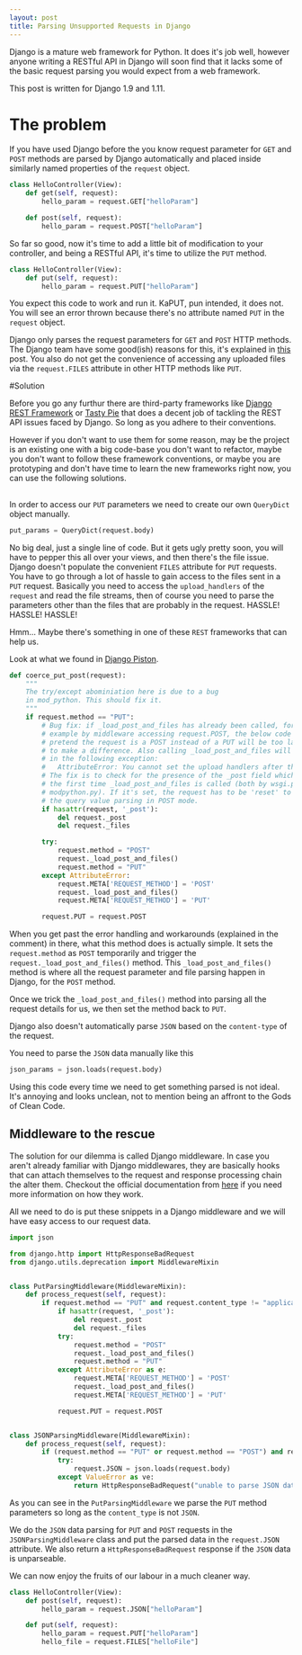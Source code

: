 ```yaml
---
layout: post
title: Parsing Unsupported Requests in Django
---
```


Django is a mature web framework for Python. It does it's job well, however anyone writing a RESTful API  in Django will
soon find that it lacks some of the basic request parsing you would expect from a web framework.

This post is written for Django 1.9 and 1.11.

# The problem

If you have used Django before the you know request parameter for `GET` and `POST` methods are parsed by Django
automatically and placed inside similarly named properties of the `request` object.

```python
class HelloController(View):
    def get(self, request):
        hello_param = request.GET["helloParam"]

    def post(self, request):
        hello_param = request.POST["helloParam"]
```

So far so good, now it's time to add a little bit of modification to your controller, and being a RESTful API, it's
time to utilize the `PUT` method.

```python
class HelloController(View):
    def put(self, request):
        hello_param = request.PUT["helloParam"]
```

You expect this code to work and run it. KaPUT, pun intended, it does not. You will see an error thrown because there's
no attribute named `PUT` in the `request` object.

Django only parses the request parameters for `GET` and `POST` HTTP methods. The Django team have some good(ish)
reasons for this, it's explained in
[this](https://groups.google.com/forum/#!msg/django-developers/dxI4qVzrBY4/m_9IiNk_p7UJ) post. You also do not get the
convenience of accessing any uploaded files via the `request.FILES` attribute in other HTTP methods like `PUT`.

#Solution

Before you go any furthur there are third-party frameworks like
[Django REST Framework](http://www.django-rest-framework.org/) or [Tasty Pie](https://django-tastypie.readthedocs.io/)
that does a decent job of tackling the REST API issues faced by Django. So long as you adhere to their conventions.

However if you don't want to use them for some reason, may be the project is an existing one with a big code-base you
don't want to refactor, maybe you don't want to follow these framework conventions, or maybe you are prototyping and
don't have time to learn the new frameworks right now, you can use the following solutions.

##

In order to access our `PUT` parameters we need to create our own `QueryDict` object manually.

```python
put_params = QueryDict(request.body)
```

No big deal, just a single line of code. But it gets ugly pretty soon, you will have to pepper this all over your
views, and then there's the file issue. Django doesn't populate the convenient `FILES` attribute for `PUT` requests.
You have to go through a lot of hassle to gain access to the files sent in a `PUT` request. Basically you need to access
the `upload_handlers` of the `request` and read the file streams, then of course you need to parse the parameters
other than the files that are probably in the request. HASSLE! HASSLE! HASSLE!

Hmm... Maybe there's something in one of these `REST` frameworks that can help us.

Look at what we found in [Django Piston](https://github.com/mozilla/django-piston).

```python
def coerce_put_post(request):
    """
    The try/except abominiation here is due to a bug
    in mod_python. This should fix it.
    """
    if request.method == "PUT":
        # Bug fix: if _load_post_and_files has already been called, for
        # example by middleware accessing request.POST, the below code to
        # pretend the request is a POST instead of a PUT will be too late
        # to make a difference. Also calling _load_post_and_files will result
        # in the following exception:
        #   AttributeError: You cannot set the upload handlers after the upload has been processed.
        # The fix is to check for the presence of the _post field which is set
        # the first time _load_post_and_files is called (both by wsgi.py and
        # modpython.py). If it's set, the request has to be 'reset' to redo
        # the query value parsing in POST mode.
        if hasattr(request, '_post'):
            del request._post
            del request._files

        try:
            request.method = "POST"
            request._load_post_and_files()
            request.method = "PUT"
        except AttributeError:
            request.META['REQUEST_METHOD'] = 'POST'
            request._load_post_and_files()
            request.META['REQUEST_METHOD'] = 'PUT'

        request.PUT = request.POST
```

When you get past the error handling and workarounds (explained in the comment) in there, what this method does is
actually simple. It sets the `request.method` as `POST` temporarily and trigger the `request._load_post_and_files()`
method. This `_load_post_and_files()` method is where all the request parameter and file parsing happen in Django, for
the `POST` method.

Once we trick the `_load_post_and_files()` method into parsing all the request details for us, we then set the method
back to `PUT`.

Django also doesn't automatically parse `JSON` based on the `content-type` of the request.

You need to parse the `JSON` data manually like this

```python
json_params = json.loads(request.body)
```

Using this code every time we need to get something parsed is not ideal. It's annoying and looks unclean, not to mention
being an affront to the Gods of Clean Code.

## Middleware to the rescue

The solution for our dilemma is called Django middleware. In case you aren't already familiar with Django middlewares,
they are basically hooks that can attach themselves to the request and response processing chain the alter them.
Checkout the official documentation from [here](https://docs.djangoproject.com/en/1.11/topics/http/middleware/) if you
need more information on how they work.

All we need to do is put these snippets in a Django middleware and we will have easy access to our request data.

```python
import json

from django.http import HttpResponseBadRequest
from django.utils.deprecation import MiddlewareMixin


class PutParsingMiddleware(MiddlewareMixin):
    def process_request(self, request):
        if request.method == "PUT" and request.content_type != "application/json":
            if hasattr(request, '_post'):
                del request._post
                del request._files
            try:
                request.method = "POST"
                request._load_post_and_files()
                request.method = "PUT"
            except AttributeError as e:
                request.META['REQUEST_METHOD'] = 'POST'
                request._load_post_and_files()
                request.META['REQUEST_METHOD'] = 'PUT'

            request.PUT = request.POST


class JSONParsingMiddleware(MiddlewareMixin):
    def process_request(self, request):
        if (request.method == "PUT" or request.method == "POST") and request.content_type == "application/json":
            try:
                request.JSON = json.loads(request.body)
            except ValueError as ve:
                return HttpResponseBadRequest("unable to parse JSON data. Error : {0}".format(ve))
```

As you can see in the `PutParsingMiddleware` we parse the `PUT` method parameters so long as the `content_type` is not
`JSON`.

We do the `JSON` data parsing for `PUT` and `POST` requests in the `JSONParsingMiddleware` class and put the parsed data
in the `request.JSON` attribute. We also return a `HttpResponseBadRequest` response if the `JSON` data is unparseable.

We can now enjoy the fruits of our labour in a much cleaner way.

```python
class HelloController(View):
    def post(self, request):
        hello_param = request.JSON["helloParam"]

    def put(self, request):
        hello_param = request.PUT["helloParam"]
        hello_file = request.FILES["helloFile"]
```